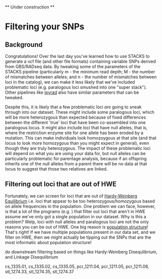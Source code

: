 ** Under construction **

# Filtering your SNPs

## Background
Congratulations! Over the last day you've learned how to use STACKS to generate a vcf file (and other file formats) containing variable SNPs derived from GBS/RADseq data. By tweaking some of the parameters of the STACKS pipeline (particularly m - the minimum read depth; M - the number of mismatches between alleles; and n - the number of mismatches between loci in the catalog), we can make it less likely that we've included problematic loci (e.g. paralogous loci smushed into one "super stack"). Other pipelines like [ipyrad](https://ipyrad.readthedocs.io/) also have similar parameters that can be tweaked.

Despite this, it is likely that a few problematic loci *are* going to sneak through into our dataset. These might include some paralogous loci, which will be more heterozygous than expected because of fixed differences between the different 'true' loci that have been co-assembled into one paralogous locus. It might also include loci that have null alleles, that is, where the restriction enzyme site for one allele has been eroded by a mutation. This can make individuals look homozoygous at that site (and that locus to look more homozygous than you might expect in general), even though they are truly heterozygous. The impact of these problematic loci will depend on what you are using your data for, but null alleles can be particularly problematic for parentage analysis, because if an offspring inherits one of the null alleles from a parent there will be no data at that locus to suggest that those two relatives are linked.

## Filtering out loci that are out of HWE
Fortunately, we can screen for loci that are out of [Hardy-Weinberg Equilibrium](https://en.wikipedia.org/wiki/Hardy%E2%80%93Weinberg_principle) i.e. loci that appear to be too heterozygous/homozygous based on allele frequencies in the population. One problem we can face, however, is that a lot of the programs (e.g. []() ) that filter out loci that aren't in HWE assume we've only got a single population in our dataset. Why is this a problem? Welp, loci with null alleles and paralogous loci are not the only reasons you can be out of HWE. One big reason is [population structure](https://en.wikipedia.org/wiki/Wahlund_effect)! That's right! If we have multiple populations present in our data set, and we filter on HWE, then we might actually be tipping out the SNPs that are the most informatic about population structure!




do downstream filtering based on things like Hardy-Weinberg Disequlibrium, and Linkage Disequlibrium


cs_1335.01, cs_1335.02, cs_1335.05, pcr_1211.04, pcr_1211.05,
            pcr_1211.06, stl_1274.33, stl_1274.35, stl_1274.37
